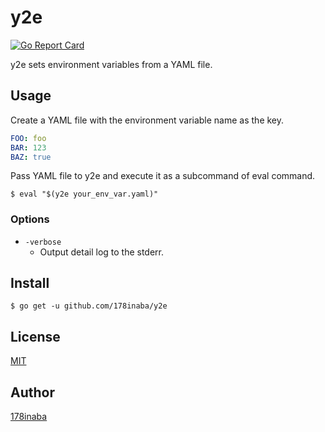 # y2e

[![Go Report Card](https://goreportcard.com/badge/github.com/178inaba/y2e)](https://goreportcard.com/report/github.com/178inaba/y2e)

y2e sets environment variables from a YAML file.

## Usage

Create a YAML file with the environment variable name as the key.

```yaml
FOO: foo
BAR: 123
BAZ: true
```

Pass YAML file to y2e and execute it as a subcommand of eval command.

```console
$ eval "$(y2e your_env_var.yaml)"
```

### Options

- `-verbose`
  - Output detail log to the stderr.

## Install

```console
$ go get -u github.com/178inaba/y2e
```

## License

[MIT](LICENSE)

## Author

[178inaba](https://github.com/178inaba)
